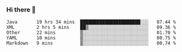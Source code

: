 ### Hi there 👋

<!--
**urzz/urzz** is a ✨ _special_ ✨ repository because its `README.md` (this file) appears on your GitHub profile.

Here are some ideas to get you started:

- 🔭 I’m currently working on ...
- 🌱 I’m currently learning ...
- 👯 I’m looking to collaborate on ...
- 🤔 I’m looking for help with ...
- 💬 Ask me about ...
- 📫 How to reach me: ...
- 😄 Pronouns: ...
- ⚡ Fun fact: ...
-->

<!--START_SECTION:waka-->
```text
Java       19 hrs 34 mins  ██████████████████████░░░   87.44 % 
XML        2 hrs 5 mins    ██▒░░░░░░░░░░░░░░░░░░░░░░   09.36 % 
Other      22 mins         ▒░░░░░░░░░░░░░░░░░░░░░░░░   01.70 % 
YAML       10 mins         ▒░░░░░░░░░░░░░░░░░░░░░░░░   00.75 % 
Markdown   9 mins          ▒░░░░░░░░░░░░░░░░░░░░░░░░   00.74 % 
```
<!--END_SECTION:waka-->
